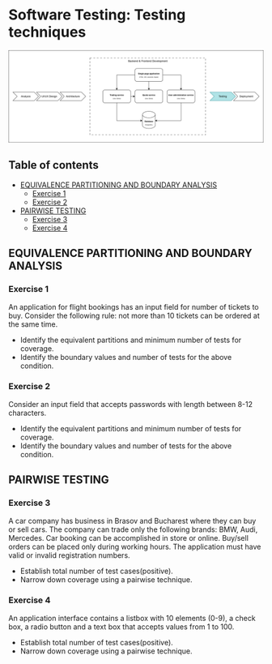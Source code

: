 # Software Testing: Testing techniques

![You are here](../testing.png)

## Table of contents

- [EQUIVALENCE PARTITIONING AND BOUNDARY ANALYSIS](#equivalence-partitioning-and-boundary-analysis)
  - [Exercise 1](#exercise-1)
  - [Exercise 2](#exercise-2)
- [PAIRWISE TESTING](pairwise-testing)
  - [Exercise 3](#exercise-3)
  - [Exercise 4](#exercise-4)

## EQUIVALENCE PARTITIONING AND BOUNDARY ANALYSIS

### Exercise 1

An application for flight bookings has an input field for number of tickets to buy. Consider the following rule: not more than 10 tickets can be ordered at the same time.

- Identify the equivalent partitions and minimum number of tests for coverage.
- Identify the boundary values and number of tests for the above condition.

### Exercise 2

Consider an input field that accepts passwords with length between 8-12 characters.

- Identify the equivalent partitions and minimum number of tests for coverage.
- Identify the boundary values and number of tests for the above condition.

## PAIRWISE TESTING

### Exercise 3

A car company has business in Brasov and Bucharest where they can buy or sell cars. The company can trade only the following brands: BMW, Audi, Mercedes. Car booking can be accomplished in store or online. Buy/sell orders can be placed only during working hours. The application must have valid or invalid registration numbers.

- Establish total number of test cases(positive).
- Narrow down coverage using a pairwise technique.

### Exercise 4

An application interface contains a listbox with 10 elements (0-9), a check box, a radio button and a text box that accepts values from 1 to 100.

- Establish total number of test cases(positive).
- Narrow down coverage using a pairwise technique.
